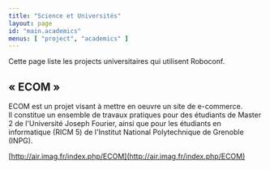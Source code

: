 ```yaml
---
title: "Science et Universités"
layout: page
id: "main.academics"
menus: [ "project", "academics" ]
---
```


Cette page liste les projects universitaires qui utilisent Roboconf. 


## &laquo; ECOM &raquo;

ECOM est un projet visant à mettre en oeuvre un site de e-commerce.  
Il constitue un ensemble de travaux pratiques pour des étudiants de
Master 2 de l'Université Joseph Fourier, ainsi que pour les étudiants en
informatique (RICM 5) de l'Institut National Polytechnique de Grenoble (INPG).
 
[http://air.imag.fr/index.php/ECOM](http://air.imag.fr/index.php/ECOM)  
